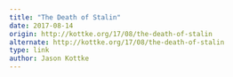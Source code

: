 ```yaml
---
title: "The Death of Stalin"
date: 2017-08-14
origin: http://kottke.org/17/08/the-death-of-stalin
alternate: http://kottke.org/17/08/the-death-of-stalin
type: link
author: Jason Kottke
---
```


